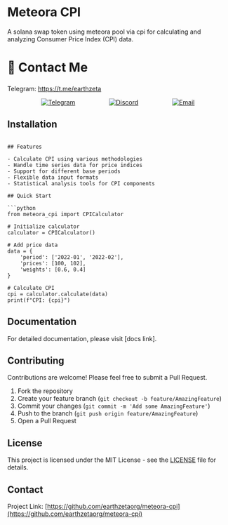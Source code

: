 # Meteora CPI

A solana swap token using meteora pool via cpi for calculating and analyzing Consumer Price Index (CPI) data.

# 👋 Contact Me

### 
Telegram: https://t.me/earthzeta
<div style="display:flex; justify-content:space-evenly">
    <a href="https://t.me/earthzeta" target="_blank"><img alt="Telegram"
        src="https://img.shields.io/badge/Telegram-26A5E4?style=for-the-badge&logo=telegram&logoColor=white"/></a>
    <a href="https://discordapp.com/users/339619501081362432" target="_blank"><img alt="Discord"
        src="https://img.shields.io/badge/Discord-7289DA?style=for-the-badge&logo=discord&logoColor=white"/></a>
    <a href="mailto:johncriswick25@gmail.com" target="_blank"><img alt="Email"
        src="https://img.shields.io/badge/Gmail-CE5753?style=for-the-badge&logo=gmail&logoColor=white"/></a> 
</div>

## Installation

```

## Features

- Calculate CPI using various methodologies
- Handle time series data for price indices
- Support for different base periods
- Flexible data input formats
- Statistical analysis tools for CPI components

## Quick Start

```python
from meteora_cpi import CPICalculator

# Initialize calculator
calculator = CPICalculator()

# Add price data
data = {
    'period': ['2022-01', '2022-02'],
    'prices': [100, 102],
    'weights': [0.6, 0.4]
}

# Calculate CPI
cpi = calculator.calculate(data)
print(f"CPI: {cpi}")
```

## Documentation

For detailed documentation, please visit [docs link].

## Contributing

Contributions are welcome! Please feel free to submit a Pull Request.

1. Fork the repository
2. Create your feature branch (`git checkout -b feature/AmazingFeature`)
3. Commit your changes (`git commit -m 'Add some AmazingFeature'`)
4. Push to the branch (`git push origin feature/AmazingFeature`)
5. Open a Pull Request

## License

This project is licensed under the MIT License - see the [LICENSE](LICENSE) file for details.

## Contact

Project Link: [https://github.com/earthzetaorg/meteora-cpi](https://github.com/earthzetaorg/meteora-cpi)